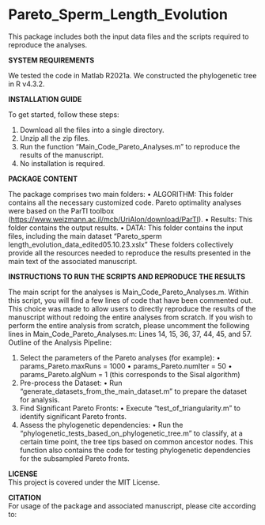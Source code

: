# Pareto_Sperm_Length_Evolution
This package includes both the input data files and the scripts required to reproduce the analyses.

**SYSTEM REQUIREMENTS** 

We tested the code in Matlab R2021a. We constructed the phylogenetic tree in R v4.3.2.

**INSTALLATION GUIDE**

To get started, follow these steps:
1.	Download all the files into a single directory.
2.	Unzip all the zip files.
3.	Run the function “Main_Code_Pareto_Analyses.m” to reproduce the results of the manuscript.
4.	No installation is required.

**PACKAGE CONTENT**

The package comprises two main folders:
•	ALGORITHM: This folder contains all the necessary customized code. Pareto optimality analyses were based on the ParTI toolbox (https://www.weizmann.ac.il/mcb/UriAlon/download/ParTI). 
•	Results: This folder contains the output results.
•	DATA: This folder contains the input files, including the main dataset “Pareto_sperm length_evolution_data_edited05.10.23.xslx”
These folders collectively provide all the resources needed to reproduce the results presented in the main text of the associated manuscript.

**INSTRUCTIONS TO RUN THE SCRIPTS AND REPRODUCE THE RESULTS**

The main script for the analyses is Main_Code_Pareto_Analyses.m. Within this script, you will find a few lines of code that have been commented out. This choice was made to allow users to directly reproduce the results of the manuscript without redoing the entire analyses from scratch. 
If you wish to perform the entire analysis from scratch, please uncomment the following lines in Main_Code_Pareto_Analyses.m: Lines 14, 15, 36, 37, 44, 45, and 57.
Outline of the Analysis Pipeline:
1.	Select the parameters of the Pareto analyses (for example):
•	params_Pareto.maxRuns = 1000
•	params_Pareto.numIter = 50
•	params_Pareto.algNum   = 1   (this corresponds to the Sisal algorithm)
2.	Pre-process the Dataset:
•	Run “generate_datasets_from_the_main_dataset.m” to prepare the dataset for analysis.
3.	Find Significant Pareto Fronts:
•	Execute “test_of_triangularity.m” to identify significant Pareto fronts.
4.	Assess the phylogenetic dependencies:
•	Run the “phylogenetic_tests_based_on_phylogenetic_tree.m” to classify, at a certain time point, the tree tips based on common ancestor nodes. This function also contains the code for testing phylogenetic dependencies for the subsampled Pareto fronts.

**LICENSE**  
This project is covered under the MIT License.

**CITATION**  
For usage of the package and associated manuscript, please cite according to:




